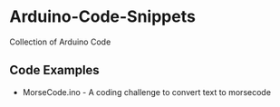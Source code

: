 # Arduino-Code-Snippets
Collection of Arduino Code

## Code Examples
* MorseCode.ino - A coding challenge to convert text to morsecode